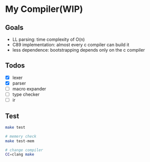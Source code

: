 # My Compiler(WIP)


## Goals

- LL parsing: time complexity of O(n) 
- C89 implementation: almost every c compiler can build it
- less dependence: bootstrapping depends only on the c compiler

## Todos

- [x] lexer
- [x] parser
- [ ] macro expander
- [ ] type checker
- [ ] ir

## Test

```sh
make test

# memery check
make test-mem

# change compiler
CC=clang make
```
